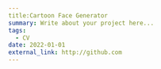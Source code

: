 ```yaml
---
title:Cartoon Face Generator
summary: Write about your project here...
tags:
  - CV
date: 2022-01-01
external_link: http://github.com
---
```


